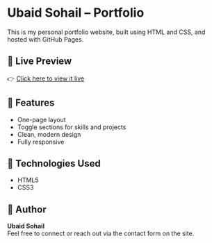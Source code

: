 # Ubaid Sohail – Portfolio

This is my personal portfolio website, built using HTML and CSS, and hosted with GitHub Pages.

## 🔗 Live Preview
👉 [Click here to view it live](https://ubaidwork78-lab.github.io/Ubaid-portfolio/)

## 📄 Features
- One-page layout
- Toggle sections for skills and projects
- Clean, modern design
- Fully responsive

## 🚀 Technologies Used
- HTML5
- CSS3

## 👤 Author
**Ubaid Sohail**  
Feel free to connect or reach out via the contact form on the site.
